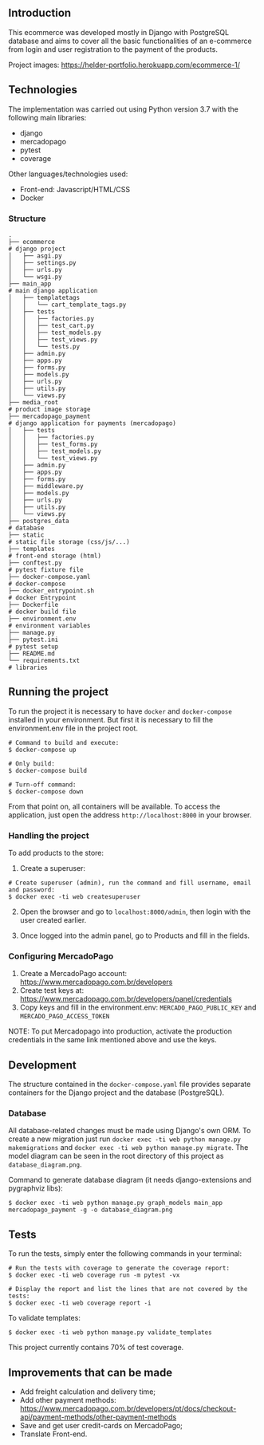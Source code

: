 ## Introduction

This ecommerce was developed mostly in Django with PostgreSQL database and aims to
cover all the basic functionalities of an e-commerce from login and user registration to the
payment of the products.

Project images: https://helder-portfolio.herokuapp.com/ecommerce-1/


## Technologies

The implementation was carried out using Python version 3.7 with the following main libraries:

 - django
 - mercadopago
 - pytest
 - coverage

Other languages/technologies used:

 - Front-end: Javascript/HTML/CSS
 - Docker

### Structure

```shell
.
├── ecommerce                                                             # django project
│   ├── asgi.py
│   ├── settings.py
│   ├── urls.py
│   └── wsgi.py
├── main_app                                                              # main django application
│   ├── templatetags
│   │   └── cart_template_tags.py
│   ├── tests
│   │   ├── factories.py
│   │   ├── test_cart.py
│   │   ├── test_models.py
│   │   ├── test_views.py
│   │   └── tests.py
│   ├── admin.py
│   ├── apps.py
│   ├── forms.py
│   ├── models.py
│   ├── urls.py
│   ├── utils.py
│   └── views.py
├── media_root                                                            # product image storage
├── mercadopago_payment                                                   # django application for payments (mercadopago)
│   ├── tests
│   │   ├── factories.py
│   │   ├── test_forms.py
│   │   ├── test_models.py
│   │   └── test_views.py
│   ├── admin.py
│   ├── apps.py
│   ├── forms.py
│   ├── middleware.py
│   ├── models.py
│   ├── urls.py
│   ├── utils.py
│   └── views.py
├── postgres_data                                                         # database
├── static                                                                # static file storage (css/js/...)
├── templates                                                             # front-end storage (html)
├── conftest.py                                                           # pytest fixture file
├── docker-compose.yaml                                                   # docker-compose
├── docker_entrypoint.sh                                                  # docker Entrypoint
├── Dockerfile                                                            # docker build file
├── environment.env                                                       # environment variables
├── manage.py
├── pytest.ini                                                            # pytest setup
├── README.md
└── requirements.txt                                                      # libraries
```


## Running the project

To run the project it is necessary to have `docker` and `docker-compose` installed in your environment. But first it is necessary to fill the environment.env file in the project root.

```shell
# Command to build and execute:
$ docker-compose up

# Only build:
$ docker-compose build

# Turn-off command:
$ docker-compose down
```

From that point on, all containers will be available.
To access the application, just open the address `http://localhost:8000` in your browser.

### Handling the project

To add products to the store:

1. Create a superuser:
```shell
# Create superuser (admin), run the command and fill username, email and password:
$ docker exec -ti web createsuperuser
```

2. Open the browser and go to `localhost:8000/admin`, then login with the user created earlier.

3. Once logged into the admin panel, go to Products and fill in the fields.

### Configuring MercadoPago

 1. Create a MercadoPago account: https://www.mercadopago.com.br/developers
 2. Create test keys at: https://www.mercadopago.com.br/developers/panel/credentials
 2. Copy keys and fill in the environment.env: `MERCADO_PAGO_PUBLIC_KEY` and `MERCADO_PAGO_ACCESS_TOKEN`

NOTE: To put Mercadopago into production, activate the production credentials in the same link mentioned above and use the keys.


## Development

The structure contained in the `docker-compose.yaml` file provides separate containers for the Django project and the database (PostgreSQL).

### Database

All database-related changes must be made using Django's own ORM. To create a new migration just run `docker exec -ti web python manage.py makemigrations` and `docker exec -ti web python manage.py migrate`.
The model diagram can be seen in the root directory of this project as `database_diagram.png`.

Command to generate database diagram (it needs django-extensions and pygraphviz libs):
```shell
$ docker exec -ti web python manage.py graph_models main_app mercadopago_payment -g -o database_diagram.png
```

## Tests

To run the tests, simply enter the following commands in your terminal:

```shell
# Run the tests with coverage to generate the coverage report:
$ docker exec -ti web coverage run -m pytest -vx

# Display the report and list the lines that are not covered by the tests:
$ docker exec -ti web coverage report -i
```

To validate templates:
```shell
$ docker exec -ti web python manage.py validate_templates
```

This project currently contains 70% of test coverage.

## Improvements that can be made

- Add freight calculation and delivery time;
- Add other payment methods:
   https://www.mercadopago.com.br/developers/pt/docs/checkout-api/payment-methods/other-payment-methods
- Save and get user credit-cards on MercadoPago;
- Translate Front-end.
